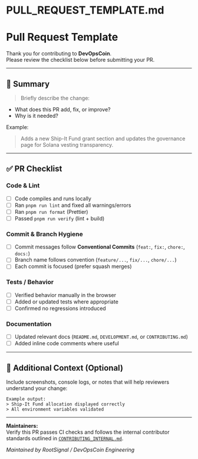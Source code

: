 # PULL_REQUEST_TEMPLATE.md

# Pull Request Template

Thank you for contributing to **DevOpsCoin**.  
Please review the checklist below before submitting your PR.

---

## 🧩 Summary

> Briefly describe the change:

- What does this PR add, fix, or improve?
- Why is it needed?

Example:

> Adds a new Ship-It Fund grant section and updates the governance page for Solana vesting transparency.

---

## ✅ PR Checklist

### Code & Lint

- [ ] Code compiles and runs locally
- [ ] Ran `pnpm run lint` and fixed all warnings/errors
- [ ] Ran `pnpm run format` (Prettier)
- [ ] Passed `pnpm run verify` (lint + build)

### Commit & Branch Hygiene

- [ ] Commit messages follow **Conventional Commits** (`feat:`, `fix:`, `chore:`, `docs:`)
- [ ] Branch name follows convention (`feature/...`, `fix/...`, `chore/...`)
- [ ] Each commit is focused (prefer squash merges)

### Tests / Behavior

- [ ] Verified behavior manually in the browser
- [ ] Added or updated tests where appropriate
- [ ] Confirmed no regressions introduced

### Documentation

- [ ] Updated relevant docs (`README.md`, `DEVELOPMENT.md`, or `CONTRIBUTING.md`)
- [ ] Added inline code comments where useful

---

## 🧠 Additional Context (Optional)

Include screenshots, console logs, or notes that will help reviewers understand your change:

```
Example output:
> Ship-It Fund allocation displayed correctly
> All environment variables validated
```

---

**Maintainers:**  
Verify this PR passes CI checks and follows the internal contributor standards outlined in [`CONTRIBUTING_INTERNAL.md`](../docs/operations/CONTRIBUTING_INTERNAL.md).

_Maintained by RootSignal / DevOpsCoin Engineering_

